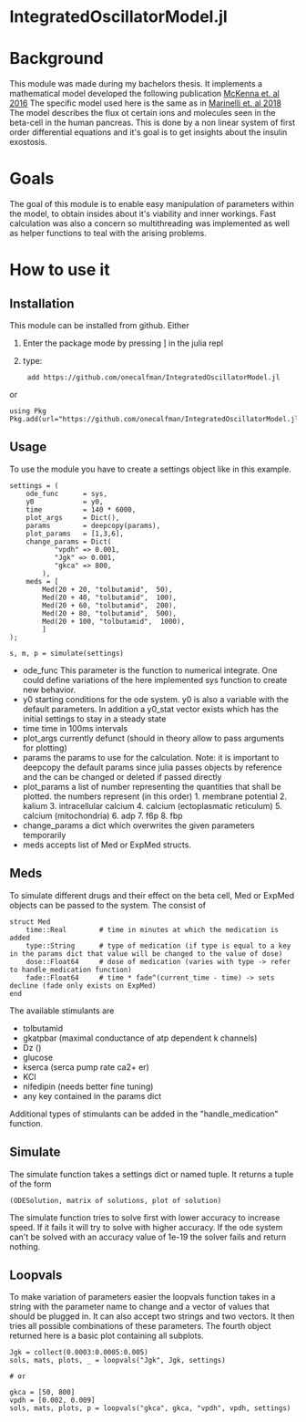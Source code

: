 # IntegratedOscillatorModel.jl
# Background
This module was made during my bachelors thesis. It implements a mathematical model developed 
the following publication [McKenna et. al 2016](https://doi.org/10.1016/j.bpj.2015.11.3526)
The specific model used here is the same as in [Marinelli et. al 2018](htpps://doi.org/10.1016/j.jtbi.2018.06.017)
The model describes the flux ot certain ions and molecules seen in the beta-cell in the human
pancreas. This is done by a non linear system of first order differential equations and it's
goal is to get insights about the insulin exostosis.

# Goals
The goal of this module is to enable easy manipulation of parameters within the model,
to obtain insides about it's viability and inner workings.
Fast calculation was also a concern so multithreading was implemented as well as
helper functions to teal with the arising problems.

# How to use it
## Installation
This module can be installed from github.
Either
1. Enter the package mode by pressing ] in the julia repl
2. type:

        add https://github.com/onecalfman/IntegratedOscillatorModel.jl
or

    using Pkg
    Pkg.add(url="https://github.com/onecalfman/IntegratedOscillatorModel.jl")
## Usage

To use the module you have to create a settings object like in this example.

    settings = (
        ode_func      = sys,
        y0            = y0,
        time          = 140 * 6000,
        plot_args     = Dict(),
        params        = deepcopy(params),
        plot_params   = [1,3,6],
        change_params = Dict(
               "vpdh" => 0.001,
               "Jgk" => 0.001,
               "gkca" => 800,
            ),
        meds = [
            Med(20 + 20, "tolbutamid",  50),
            Med(20 + 40, "tolbutamid",  100),
            Med(20 + 60, "tolbutamid",  200),
            Med(20 + 80, "tolbutamid",  500),
            Med(20 + 100, "tolbutamid",  1000),
            ]
    );
    
    s, m, p = simulate(settings)

- ode_func
    This parameter is the function to numerical integrate.
    One could define variations of the here implemented sys function to create new behavior.
- y0
    starting conditions for the ode system.
    y0 is also a variable with the default parameters.
    In addition a y0_stat vector exists which has the initial settings to stay in a steady state
- time
    time in 100ms intervals
- plot_args
    currently defunct (should in theory allow to pass arguments for plotting)
- params
    the params to use for the calculation.
    Note: it is important to deepcopy the default params since julia passes objects by reference
    and the can be changed or deleted if passed directly
- plot_params
        a list of number representing the quantities that shall be plotted.
        the numbers represent (in this order)
        1. membrane potential
        2. kalium
        3. intracellular calcium
        4. calcium (ectoplasmatic reticulum)
        5. calcium (mitochondria)
        6. adp
        7. f6p
        8. fbp
- change_params
    a dict which overwrites the given parameters temporarily
- meds
    accepts list of Med or ExpMed structs.
    
## Meds
To simulate different drugs and their effect on the beta cell, Med or ExpMed objects can be passed to the system.
The consist of 

    struct Med            
        time::Real        # time in minutes at which the medication is added
        type::String      # type of medication (if type is equal to a key in the params dict that value will be changed to the value of dose)
        dose::Float64     # dose of medication (varies with type -> refer to handle_medication function) 
        fade::Float64     # time * fade^(current_time - time) -> sets decline (fade only exists on ExpMed)
    end

The available stimulants are
- tolbutamid
- gkatpbar (maximal conductance of atp dependent k channels)
- Dz ()
- glucose
- kserca (serca pump rate ca2+ er)
- KCl
- nifedipin (needs better fine tuning)
- any key contained in the params dict

Additional types of stimulants can be added in the "handle_medication" function.

## Simulate
The simulate function takes a settings dict or named tuple.
It returns a tuple of the form

    (ODESolution, matrix of solutions, plot of solution)
    
The simulate function tries to solve first with lower accuracy to increase speed.
If it fails it will try to solve with higher accuracy.
If the ode system can't be solved with an accuracy value of 1e-19
the solver fails and return nothing.

## Loopvals
To make variation of parameters easier the loopvals function takes in a string with the parameter
name to change and a vector of values that should be plugged in.
It can also accept two strings and two vectors. It then tries all possible combinations of these parameters.
The fourth object returned here is a basic plot containing all subplots.

    Jgk = collect(0.0003:0.0005:0.005)
    sols, mats, plots, _ = loopvals("Jgk", Jgk, settings)
    
    # or

    gkca = [50, 800]
    vpdh = [0.002, 0.009]
    sols, mats, plots, p = loopvals("gkca", gkca, "vpdh", vpdh, settings)

